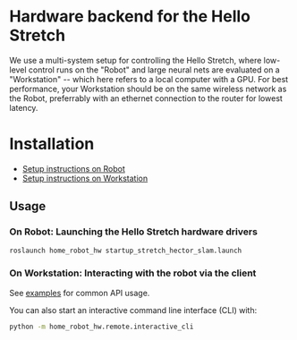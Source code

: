 # Hardware backend for the Hello Stretch

We use a multi-system setup for controlling the Hello Stretch, where low-level control runs on the "Robot" and large neural nets are evaluated on a "Workstation" -- which here refers to a local computer with a GPU. 
For best performance, your Workstation should be on the same wireless network as the Robot, preferrably with an ethernet connection to the router for lowest latency.

# Installation

- [Setup instructions on Robot](./install_robot.md)
- [Setup instructions on Workstation](./install_workstation.md)

## Usage

### On Robot: Launching the Hello Stretch hardware drivers
```sh
roslaunch home_robot_hw startup_stretch_hector_slam.launch
```

### On Workstation: Interacting with the robot via the client

See [examples](../../examples/) for common API usage.

You can also start an interactive command line interface (CLI) with:
```sh
python -m home_robot_hw.remote.interactive_cli
```